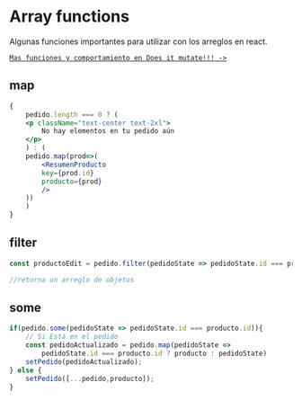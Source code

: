 # Array functions

Algunas funciones importantes para utilizar con los arreglos en react.

[`Mas funciones y comportamiento en Does it mutate!!! ->`](https://doesitmutate.xyz/)

## map

```jsx
{
    pedido.length === 0 ? (
    <p className="text-center text-2xl"> 
        No hay elementos en tu pedido aún
    </p>
    ) : (
    pedido.map(prod=>(
        <ResumenProducto 
        key={prod.id}
        producto={prod}
        />
    ))
    )
}
```

## filter

```jsx
const productoEdit = pedido.filter(pedidoState => pedidoState.id === producto.id)[0];

//retorna un arreglo de objetos

```

## some

```jsx
if(pedido.some(pedidoState => pedidoState.id === producto.id)){
    // Si Está en el pedido
    const pedidoActualizado = pedido.map(pedidoState => 
        pedidoState.id === producto.id ? producto : pedidoState)
    setPedido(pedidoActualizado);
} else {
    setPedido([...pedido,producto]);
}
```